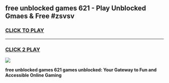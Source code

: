 
## free unblocked games 621 - Play Unblocked Gmaes & Free #zsvsv
<h3>
<a href="https://premium.freeplayer.one?title=free_unblocked_games_621&ref=01M">CLICK TO PLAY</a></h3>
<hr>

<h3>
<a href="https://premium.freeplayer.one?title=free_unblocked_games_621&ref=01M">CLICK 2 PLAY</a>
  
</h3>

<a href="https://premium.freeplayer.one?title=free_unblocked_games_621&ref=01M"><img src="https://clearcache.store/games.png"></a>


**free unblocked games 621 games unblocked: Your Gateway to Fun and Accessible Online Gaming**
